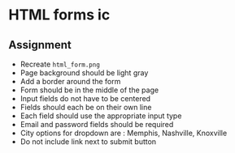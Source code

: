 # HTML forms ic

## Assignment
- Recreate `html_form.png`
- Page background should be light gray
- Add a border around the form
- Form should be in the middle of the page
- Input fields do not have to be centered
- Fields should each be on their own line
- Each field should use the appropriate input type
- Email and password fields should be required
- City options for dropdown are : Memphis, Nashville, Knoxville
- Do not include link next to submit button
